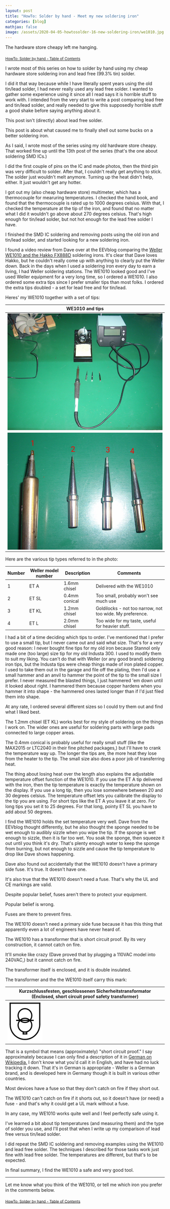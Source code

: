 ```yaml
---
layout: post
title: "HowTo: Solder by hand - Meet my new soldering iron"
categories: [blog]
mathjax: false
image: /assets/2020-04-05-howtosolder-16-new-soldering-iron/we1010.jpg
---  
```

The hardware store cheapy left me hanging.

<sub>[HowTo: Solder by hand - Table of Contents](howtosolder-toc)</sub>

I wrote most of this series on how to solder by hand using my cheap hardware store soldering iron and lead free (99.3% tin) solder.  

I did it that way because while I have literally spent years using the old tin/lead solder, I had never really used any lead free solder.  I wanted to gather some experience using it since all I read says it is horrible stuff to work with.  I intended from the very start to write a post comparing lead free and tin/lead solder, and really needed to give this supposedly horrible stuff a good shake before saying anything about it.

This post isn't (directly) about lead free solder.

This post is about what caused me to finally shell out some bucks on a better soldering iron.

As I said, I wrote most of the series using my old hardware store cheapy.  That worked fine up until the 13th post of the series (that's the one about soldering SMD ICs.)

I did the first couple of pins on the IC and made photos, then the third pin was very difficult to solder.  After that, I couldn't really get anything to stick.  The solder just wouldn't melt anymore.  Turning up the heat didn't help, either.  It just wouldn't get any hotter.

I got out my (also cheap hardware store) multimeter, which has a thermocouple for mearuring temperatures.  I checked the hand book, and found that the thermocouple is rated up to 1000 degrees celsius.  With that, I checked the temperature at the tip of the iron, and found that no matter what I did it wouldn't go above about 270 degrees celsius.  That's high enough for tin/lead solder, but not hot enough for the lead free solder I have.

I finished the SMD IC soldering and removing posts using the old iron and tin/lead solder, and started looking for a new soldering iron.

I found a video review from Dave over at the EEVblog comparing the [Weller WE1010 and the Hakko FX888D](https://www.youtube.com/watch?v=tlKg6rSMPEs) soldering irons.  It's clear that Dave loves Hakko, but he couldn't really come up with anything to clearly put the Weller down.  Back in the days when I used a soldering iron every day to earn a living, I had Weller soldering stations.  The WE1010 looked good and I've used Weller equipment for a very long time, so I ordered a WE1010.  I also ordered some extra tips since I prefer smaller tips than most folks.  I ordered the extra tips doubled - a set for lead free and for tin/lead.

Heres' my WE1010 together with a set of tips:

|WE1010 and tips|
|--------|
|![WE1010 and tips](/assets/2020-04-05-howtosolder-16-new-soldering-iron/we1010.jpg)|
|![WE1010 tips](/assets/2020-04-05-howtosolder-16-new-soldering-iron/tips.jpg)|

Here are the various tip types referred to in the photo:

|Number|Weller model number|Description|Comments|
|------|-------------------|-----------|--------|
|1     |ET A               |1.6mm chisel|Delivered with the WE1010|
|2     |ET SL              |0.4mm conical|Too small, probably won't see much use|
|3     |ET KL              |1.2mm chisel|Goldilocks - not too narrow, not too wide.  My preference.|
|4     |ET L               |2.0mm chisel|Too wide for my taste, useful for heavier stuff.|

I had a bit of a time deciding which tips to order.  I've mentioned that I prefer to use a small tip, but I never came out and said what size.  That's for a very good reason:  I never bought fine tips for my old iron because Stannol only made one (too large) size tip for my old Industa 300.  I used to modify them to suit my liking.  You can't do that with Weller (or any good brand) soldering iron tips, but the Industa tips were cheap things made of iron plated copper.  I used to take them out in the garage and file off the plating, then I'd use a small hammer and an anvil to hammer the point of the tip to the small size I prefer.  I never measured the blasted things, I just hammered 'em down until it looked about right.  I hammered them because copper hardens when you hammer it into shape - the hammered ones lasted longer than if I'd just filed them into shape.

At any rate, I ordered several different sizes so I could try them out and find what I liked best.

The 1.2mm chisel (ET KL) works best for my style of soldering on the things I work on.  The wider ones are useful for soldering parts with large pads connected to large copper areas.

The 0.4mm conical is probably useful for really small stuff (like the MAX2015 or LTC2040 in their fine pitched packages,) but I'll have to crank the temperature way up.  The longer the tips are, the more heat they lose from the heater to the tip.  The small size also does a poor job of transferring heat.

The thing about losing heat over the length also explains the adjustable temperature offset function of the WE1010.  If you use the ET A tip delivered with the iron, then the tip temperature is exactly the temperature shown on the display.  If you use a long tip, then you lose somewhere between 20 and 30 degrees celsius.  The temperature offset lets you calibrate the display to the tip you are using.  For short tips like the ET A you leave it at zero.  For long tips you set it to 25 degrees. For that long, pointy ET SL you have to add about 50 degrees.

I find the WE1010 holds the set temperature very well.  Dave from the EEVblog thought differently, but he also thought the sponge needed to be wet enough to audibly sizzle when you wipe the tip.  If the sponge is wet enough to sizzle, then it is far too wet.  You soak the sponge, then squeeze it out until you think it's dry.  That's plenty enough water to keep the sponge from burning, but not enough to sizzle and cause the tip temperature to drop like Dave shows happening.

Dave also found out accidentally that the WE1010 doesn't have a primary side fuse.  It's true.  It doesn't have one.

It's also true that the WE1010 doesn't need a fuse.  That's why the UL and CE markings are valid.

Despite popular belief, fuses aren't there to protect your equipment.

Popular belief is wrong.

Fuses are there to prevent fires.

The WE1010 doesn't need a primary side fuse because it has this thing that apparently even a lot of engineers have never heard of.

The WE1010 has a transformer that is short circuit proof.  By its very construction, it cannot catch on fire.

It'll smoke like crazy (Dave proved that by plugging a 110VAC model into 240VAC,) but it cannot catch on fire.

The transformer itself is enclosed, and it is double insulated.

The transformer and the the WE1010 itself carry this mark:

|Kurzschlussfesten, geschlossenen Sicherheits­transformator (Enclosed, short circuit proof safety transformer) |
|--------|
|![Short circuit proof symbol](/assets/2020-04-05-howtosolder-16-new-soldering-iron/safety.png)|

That is a symbol that means (approximately) "short circuit proof."  I say approximately because I can only find a description of it in [German on Wikipedia.](https://de.wikipedia.org/wiki/Sicherheitstransformator)  I don't know what you'd call it in English, and have had no luck tracking it down.  That it's in German is appropriate - Weller is a German brand, and is developed here in Germany though it is built in various other countries.

Most devices have a fuse so that they don't catch on fire if they short out.

The WE1010 can't catch on fire if it shorts out, so it doesn't have (or need) a fuse - and that's why it could get a UL mark without a fuse.

In any case, my WE1010 works quite well and I feel perfectly safe using it.

I've learned a bit about tip temperatures (and measuring them) and the type of solder you use, and I'll post that when I write up my comparison of lead free versus tin/lead solder.

I did repeat the SMD IC soldering and removing examples using the WE1010 and lead free solder.  The techniques I described for those tasks work just fine with lead free solder.  The temperatures are different, but that's to be expected.

In final summary, I find the WE1010 a safe and very good tool.

------------

Let me know what you think of the WE1010, or tell me which iron you prefer in the comments below.

<sub>[HowTo: Solder by hand - Table of Contents](howtosolder-toc)</sub>

